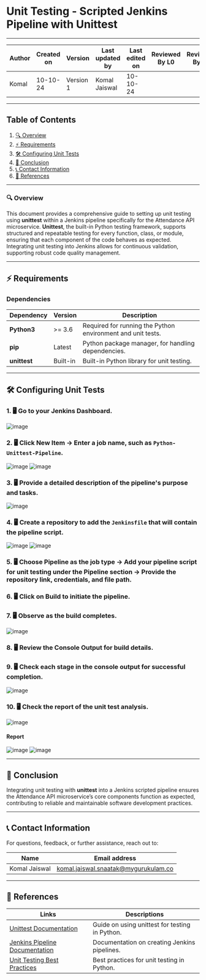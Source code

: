 # Unit Testing - Scripted Jenkins Pipeline with Unittest

---

| Author      | Created on | Version   | Last updated by | Last edited on | Reviewed By L0 | Reviewed By L1 | Reviewed By L2 |
|-------------|------------|-----------|-----------------|----------------|----------------|----------------|----------------| 
| Komal       | 10-10-24   | Version 1 | Komal Jaiswal   | 10-10-24       |                |                |                |

---

## Table of Contents
1. [🔍 Overview](#-overview)
2. [⚡ Requirements](#-requirements)
3. [🛠️ Configuring Unit Tests](#-configuring-unit-tests)
4. [📌 Conclusion](#-conclusion)
5. [📞 Contact Information](#-contact-information)
6. [📖 References](#-references)

---

### 🔍 Overview
This document provides a comprehensive guide to setting up unit testing using **unittest** within a Jenkins pipeline specifically for the Attendance API microservice. **Unittest**, the built-in Python testing framework, supports structured and repeatable testing for every function, class, or module, ensuring that each component of the code behaves as expected. Integrating unit testing into Jenkins allows for continuous validation, supporting robust code quality management.

---

## ⚡ Requirements

### Dependencies

| Dependency      | Version   | Description                                                       |
|-----------------|-----------|-------------------------------------------------------------------|
| **Python3**     | >= 3.6    | Required for running the Python environment and unit tests.      |
| **pip**         | Latest    | Python package manager, for handling dependencies.               |
| **unittest**    | Built-in  | Built-in Python library for unit testing.                        |

---

## 🛠️ Configuring Unit Tests

### 1. 🖥️ Go to your Jenkins Dashboard.
![image](https://github.com/user-attachments/assets/c45dfc53-c999-443e-9ced-a7005897ceb7)

### 2. 🖥️ Click **New Item** → Enter a job name, such as `Python-Unittest-Pipeline`.
![image](https://github.com/user-attachments/assets/8e37a852-ab27-408a-99fc-3782c0171273)
![image](https://github.com/user-attachments/assets/6e464981-75ea-4a8f-acc9-e822ba1fb192)

### 3. 🖥️ Provide a detailed description of the pipeline's purpose and tasks.
![image](https://github.com/user-attachments/assets/ed83a840-a0e3-4d1f-bd85-45b693854e12)

### 4. 🖥️ Create a repository to add the `Jenkinsfile` that will contain the pipeline script.
![image](https://github.com/user-attachments/assets/2f76c7dc-dac1-49d1-9370-22444094e988)
![image](https://github.com/user-attachments/assets/6de360dd-a3f6-4ce6-a83c-e4e7cec22e03)

### 5. 🖥️ Choose Pipeline as the job type → Add your pipeline script for unit testing under the Pipeline section → Provide the repository link, credentials, and file path.

### 6. 🖥️ Click on **Build** to initiate the pipeline.

### 7. 🖥️ Observe as the build completes.
![image](https://github.com/user-attachments/assets/4816f1b9-08d9-42f5-8828-b404a3f86f90)

### 8. 🖥️ Review the **Console Output** for build details.


### 9. 🖥️ Check each stage in the console output for successful completion.
![image](https://github.com/user-attachments/assets/6086b7b6-74d2-4bf5-8ae8-6354a92e0160)

### 10. 🖥️ Check the report of the unit test analysis.
  ![image](https://github.com/user-attachments/assets/802aacbb-7dfe-4bbd-9b40-6fc10eec8491)


#### Report
![image](https://github.com/user-attachments/assets/74d8e637-3e03-48f2-8ad6-96e470c09d87)
![image](https://github.com/user-attachments/assets/7056af6f-7427-492d-9c36-75b7ce242548)

---

## 📌 Conclusion
Integrating unit testing with **unittest** into a Jenkins scripted pipeline ensures the Attendance API microservice’s core components function as expected, contributing to reliable and maintainable software development practices.

---

## 📞 Contact Information
For questions, feedback, or further assistance, reach out to:

| Name          | Email address                        |
|---------------|-------------------------------------|
| Komal Jaiswal | komal.jaiswal.snaatak@mygurukulam.co |

---

## 📖 References
| Links                                                                               | Descriptions                                          |
|-------------------------------------------------------------------------------------|-------------------------------------------------------|
| [Unittest Documentation](https://docs.python.org/3/library/unittest.html)          | Guide on using unittest for testing in Python.       |
| [Jenkins Pipeline Documentation](https://www.jenkins.io/doc/book/pipeline/)       | Documentation on creating Jenkins pipelines.         |
| [Unit Testing Best Practices](https://docs.python-guide.org/writing/tests/)       | Best practices for unit testing in Python.           |
